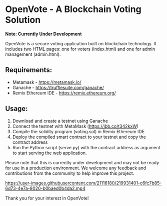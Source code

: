 # OpenVote - A Blockchain Voting Solution

**Note: Currently Under Development**

OpenVote is a secure voting application built on blockchain technology. It includes two HTML pages: one for voters (index.html) and one for admin management (admin.html).

## Requirements:
- Metamask - https://metamask.io/
- Ganache - https://trufflesuite.com/ganache/
- Remix Ethereum IDE - https://remix.ethereum.org/

## Usage:
1. Download and create a testnet using Ganache
2. Connect the testnet with MetaMask (https://ibb.co/t342kxW)
3. Compile the solidity program (voting.sol) in Remix Ethereum IDE
4. Deploy the compiled smart contract to your testnet and copy the contract address
5. Run the Python script (serve.py) with the contract address as argument to start serving the web application.

Please note that this is currently under development and may not be ready for use in a production environment. We welcome any feedback and contributions from the community to help improve this project.




https://user-images.githubusercontent.com/21116180/219931401-c6fc7b85-6d73-4e7a-8020-b0baed0b4da2.mp4




Thank you for your interest in OpenVote!
